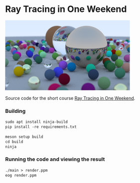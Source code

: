 # Ray Tracing in One Weekend

![Render](/assets/images/render.png)

Source code for the short course [Ray Tracing in One Weekend](https://raytracing.github.io/books/RayTracingInOneWeekend.html).

### Building

```
sudo apt install ninja-build
pip install -re requirements.txt

meson setup build
cd build
ninja
```

### Running the code and viewing the result

```
./main > render.ppm
eog render.ppm
```
